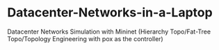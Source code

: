 # Datacenter-Networks-in-a-Laptop
Datacenter Networks Simulation with Mininet (Hierarchy Topo/Fat-Tree Topo/Topology Engineering with pox as the controller)
